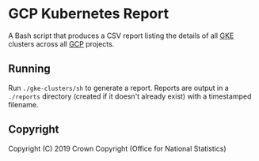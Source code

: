 # GCP Kubernetes Report
A Bash script that produces a CSV report listing the details of all [GKE](https://cloud.google.com/kubernetes-engine/) clusters across all [GCP](https://cloud.google.com/) projects.

## Running
Run `./gke-clusters/sh` to generate a report. Reports are output in a `./reports` directory (created if it doesn't already exist) with a timestamped filename.

## Copyright
Copyright (C) 2019 Crown Copyright (Office for National Statistics)